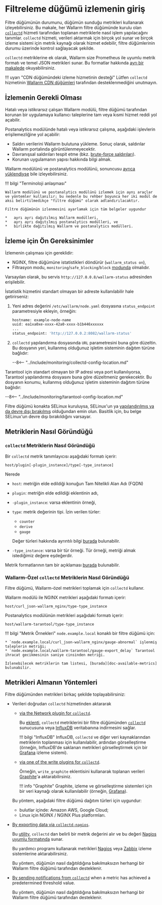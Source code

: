 [link-collectd]:            https://collectd.org/

[av-bruteforce]:            ../../attacks-vulns-list.md#bruteforce-attack
[doc-postanalitycs]:        ../installation-postanalytics-en.md

[link-collectd-naming]:     https://collectd.org/wiki/index.php/Naming_schema
[link-data-source]:         https://collectd.org/wiki/index.php/Data_source
[link-collectd-networking]: https://collectd.org/wiki/index.php/Networking_introduction
[link-influxdb]:            https://www.influxdata.com/products/influxdb-overview/
[link-grafana]:             https://grafana.com/
[link-graphite]:            https://github.com/graphite-project/graphite-web
[link-network-plugin]:      https://collectd.org/wiki/index.php/Plugin:Network
[link-write-plugins]:       https://collectd.org/wiki/index.php/Table_of_Plugins
[link-collectd-nagios]:     https://collectd.org/wiki/index.php/Collectd-nagios
[link-nagios]:              https://www.nagios.org/
[link-zabbix]:              https://www.zabbix.com/
[link-nagios-format]:       https://nagios-plugins.org/doc/guidelines.html#AEN200
[link-selinux]:             https://www.redhat.com/en/topics/linux/what-is-selinux

[doc-available-metrics]:    available-metrics.md
[doc-network-plugin]:       fetching-metrics.md#exporting-metrics-via-the-collectd-network-plugin
[doc-write-plugins]:        fetching-metrics.md#exporting-metrics-via-the-collectd-write-plugins
[doc-collectd-nagios]:      fetching-metrics.md#exporting-metrics-using-the-collectd-nagios-utility
[doc-collectd-notices]:     fetching-metrics.md#sending-notifications-from-collectd

[doc-selinux]:  ../configure-selinux.md

# Filtreleme düğümü izlemenin giriş

Filtre düğümünün durumunu, düğümün sunduğu metrikleri kullanarak izleyebilirsiniz. Bu makale, her Wallarm filtre düğümünde kurulu olan [`collectd`][link-collectd] hizmeti tarafından toplanan metriklerle nasıl işlem yapılacağını tanımlar. `collectd` hizmeti, verileri aktarmak için birçok yol sunar ve birçok izleme sistemi için metrik kaynağı olarak hizmet edebilir, filtre düğümlerinin durumu üzerinde kontrol sağlayacak şekilde.

`collectd` metriklerine ek olarak, Wallarm size Prometheus ile uyumlu metrik formatı ve temel JSON metrikleri sunar. Bu formatlar hakkında [ayrı bir makalede](../configure-statistics-service.md) okuyabilirsiniz.

!!! uyarı "CDN düğümündeki izleme hizmetinin desteği"
    Lütfen `collectd` hizmetinin [Wallarm CDN düğümleri](../../installation/cdn-node.md) tarafından desteklenmediğini unutmayın.

##  İzlemenin Gerekli Olması

Hatalı veya istikrarsız çalışan Wallarm modülü, filtre düğümü tarafından korunan bir uygulamaya kullanıcı taleplerine tam veya kısmi hizmet reddi yol açabilir.

Postanalytics modülünde hatalı veya istikrarsız çalışma, aşağıdaki işlevlerin erişilemezliğine yol açabilir:
*   Saldırı verilerini Wallarm bulutuna yükleme. Sonuç olarak, saldırılar Wallarm portalında görüntülenmeyecektir.
*   Davranışsal saldırıları tespit etme (bkz. [brute-force saldırıları][av-bruteforce]).
*   Korunan uygulamanın yapısı hakkında bilgi almak.

Wallarm modülünü ve postanalytics modülünü, sonuncusu [ayrıca yüklendiyse][doc-postanalitycs] bile izleyebilirsiniz.



!!! bilgi "Terminoloji anlaşması"

    Wallarm modülünü ve postanalytics modülünü izlemek için aynı araçlar ve yöntemler kullanılır; bu nedenle bu rehber boyunca her iki modül de aksi belirtilmedikçe "filtre düğümü" olarak adlandırılacaktır.
    
    Filtre düğümünün izlenmesini ayarlamak için tüm belgeler uygundur

    *   ayrı ayrı dağıtılmış Wallarm modülleri,
    *   ayrı ayrı dağıtılmış postanalytics modülleri, ve
    *   birlikte dağıtılmış Wallarm ve postanalytics modülleri.


##  İzleme için Ön Gereksinimler

İzlemenin çalışması için gereklidir:
* NGINX, filtre düğümüne istatistikleri döndürür (`wallarm_status on`),
* Filtrasyon modu, `monitoring`/`safe_blocking`/`block` [modunda](../configure-wallarm-mode.md#available-filtration-modes) olmalıdır.
  
Varsayılan olarak, bu servis `http://127.0.0.8/wallarm-status` adresinden erişilebilir.

İstatistik hizmetini standart olmayan bir adreste kullanılabilir hale getirirseniz:

1. Yeni adres değerini `/etc/wallarm/node.yaml` dosyasına `status_endpoint` parametresiyle ekleyin, örneğin:

    ```bash
    hostname: example-node-name
    uuid: ea1xa0xe-xxxx-42a0-xxxx-b1b446xxxxxx
    ...
    status_endpoint: 'http://127.0.0.2:8082/wallarm-status'
    ```
1. `collectd` yapılandırma dosyasında `URL` parametresini buna göre düzeltin. Bu dosyanın yeri, kullanmış olduğunuz işletim sisteminin dağıtım türüne bağlıdır:

    --8<-- "../include/monitoring/collectd-config-location.md"

Tarantool için standart olmayan bir IP adresi veya port kullanılıyorsa, Tarantool yapılandırma dosyasını buna göre düzeltmeniz gerekecektir. Bu dosyanın konumu, kullanmış olduğunuz işletim sisteminin dağıtım türüne bağlıdır:

--8<-- "../include/monitoring/tarantool-config-location.md"

Filtre düğümü konakta SELinux kuruluysa, SELinux'un ya [yapılandırılmış ya da devre dışı bırakılmış][doc-selinux] olduğundan emin olun. Basitlik için, bu belge SELinux'un devre dışı bırakıldığını varsayar.

##  Metriklerin Nasıl Göründüğü

### `collectd` Metriklerin Nasıl Göründüğü

Bir `collectd` metrik tanımlayıcısı aşağıdaki formatı içerir:

```
host/plugin[-plugin_instance]/type[-type_instance]
```

Nerede
*   `host`: metriğin elde edildiği konuğun Tam Nitelikli Alan Adı (FQDN)
*   `plugin`: metriğin elde edildiği eklentinin adı,
*   `-plugin_instance`: varsa eklentinin örneği,
*   `type`: metrik değerinin tipi. İzin verilen türler:
    *   `counter`
    *   `derive`
    *   `gauge` 
    
    Değer türleri hakkında ayrıntılı bilgi [burada][link-data-source] bulunabilir.

*   `-type_instance`: varsa bir tür örneği. Tür örneği, metriği almak istediğimiz değere eşdeğerdir.

Metrik formatlarının tam bir açıklaması [burada][link-collectd-naming] bulunabilir.

### Wallarm-Özel `collectd` Metriklerin Nasıl Göründüğü

Filtre düğümü, Wallarm-özel metrikleri toplamak için `collectd` kullanır.

Wallarm modülü ile NGINX metrikleri aşağıdaki formatı içerir:

```
host/curl_json-wallarm_nginx/type-type_instance
```

Postanalytics modülünün metrikleri aşağıdaki formatı içerir:

```
host/wallarm-tarantool/type-type_instance
```


!!! bilgi "Metrik Örnekleri"
    `node.example.local` konaklı bir filtre düğümü için:

    * `node.example.local/curl_json-wallarm_nginx/gauge-abnormal` işlenmiş taleplerin metriği;
    * `node.example.local/wallarm-tarantool/gauge-export_delay` Tarantool ihracat gecikmesinin saniye cinsinden metriği.
    
    İzlenebilecek metriklerin tam listesi, [burada][doc-available-metrics] bulunabilir.


##  Metrikleri Almanın Yöntemleri

Filtre düğümünden metrikleri birkaç şekilde toplayabilirsiniz:
*   Verileri doğrudan `collectd` hizmetinden aktararak
    *   [via the Network plugin for `collectd`][doc-network-plugin].
    
        Bu [eklenti][link-network-plugin], `collectd` metriklerini bir filtre düğümünden [`collectd`][link-collectd-networking] sunucusuna veya [InfluxDB][link-influxdb] veritabanına indirmesini sağlar.
        
        
        !!! bilgi "InfluxDB"
            InfluxDB, `collectd` ve diğer veri kaynaklarından metriklerin toplanması için kullanılabilir, ardından görselleştirme (örneğin, InfluxDB'de saklanan metrikleri görselleştirmek için bir [Grafana][link-grafana] izleme sistemi).
        
    *   [via one of the write plugins for `collectd`][doc-write-plugins].
  
        Örneğin, `write_graphite` eklentisini kullanarak toplanan verileri [Graphite][link-graphite]'a aktarabilirsiniz.
  
        
        !!! info "Graphite"
            Graphite, izleme ve görselleştirme sistemleri için bir veri kaynağı olarak kullanılabilir (örneğin, [Grafana][link-grafana]).
        
  
    Bu yöntem, aşağıdaki filtre düğümü dağıtım türleri için uygundur:

    *   bulutlar içinde: Amazon AWS, Google Cloud;
    *   Linux için NGINX / NGINX Plus platformları.

*   [By exporting data via `collectd-nagios`][doc-collectd-nagios].
  
    Bu [utility][link-collectd-nagios], `collectd` dan belirli bir metrik değerini alır ve bu değeri [Nagios uyumlu formatında][link-nagios-format] sunar.
  
    Bu yardımcı programı kullanarak metrikleri [Nagios][link-nagios] veya [Zabbix][link-zabbix] izleme sistemlerine aktarabilirsiniz.
  
    Bu yöntem, düğümün nasıl dağıtıldığına bakılmaksızın herhangi bir Wallarm filtre düğümü tarafından desteklenir.
  
*   [By sending notifications from `collectd`][doc-collectd-notices] when a metric has achieved a predetermined threshold value.

    Bu yöntem, düğümün nasıl dağıtıldığına bakılmaksızın herhangi bir Wallarm filtre düğümü tarafından desteklenir.
